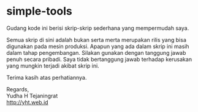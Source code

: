 simple-tools
============

Gudang kode ini berisi skrip-skrip sederhana yang mempermudah saya.

Semua skrip di sini adalah bukan serta merta merupakan rilis yang bisa digunakan pada mesin produksi.
Apapun yang ada dalam skrip ini masih dalam tahap pengembangan.
Silakan gunakan dengan tanggung jawab penuh secara pribadi.
Saya tidak bertanggung jawab terhadap kerusakan yang mungkin terjadi akibat skrip ini.

Terima kasih atas perhatiannya.

Regards,<br />
Yudha H Tejaningrat<br />
http://yht.web.id

